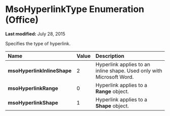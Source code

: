 
# MsoHyperlinkType Enumeration (Office)

 **Last modified:** July 28, 2015

Specifies the type of hyperlink.


|**Name**|**Value**|**Description**|
|:-----|:-----|:-----|
| **msoHyperlinkInlineShape**|2|Hyperlink applies to an inline shape. Used only with Microsoft Word.|
| **msoHyperlinkRange**|0|Hyperlink applies to a  **Range** object.|
| **msoHyperlinkShape**|1|Hyperlink applies to a  **Shape** object.|
